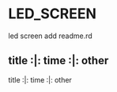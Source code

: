# LED_SCREEN
led screen 
add readme.rd

title :|: time :|:  other
--------------------------
title :|: time :|:  other
